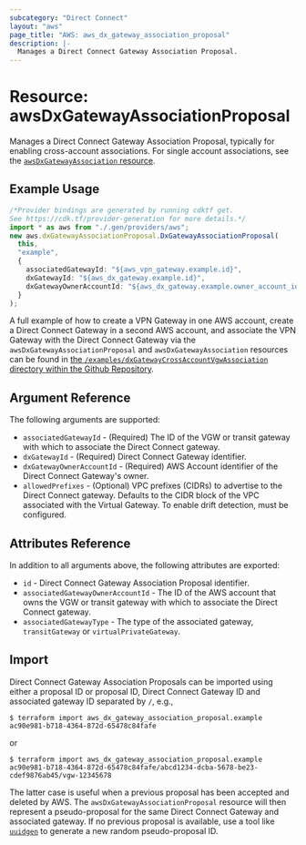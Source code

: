 ```yaml
---
subcategory: "Direct Connect"
layout: "aws"
page_title: "AWS: aws_dx_gateway_association_proposal"
description: |-
  Manages a Direct Connect Gateway Association Proposal.
---
```


# Resource: awsDxGatewayAssociationProposal

Manages a Direct Connect Gateway Association Proposal, typically for enabling cross-account associations. For single account associations, see the [`awsDxGatewayAssociation` resource](/docs/providers/aws/r/dx_gateway_association.html).

## Example Usage

```typescript
/*Provider bindings are generated by running cdktf get.
See https://cdk.tf/provider-generation for more details.*/
import * as aws from "./.gen/providers/aws";
new aws.dxGatewayAssociationProposal.DxGatewayAssociationProposal(
  this,
  "example",
  {
    associatedGatewayId: "${aws_vpn_gateway.example.id}",
    dxGatewayId: "${aws_dx_gateway.example.id}",
    dxGatewayOwnerAccountId: "${aws_dx_gateway.example.owner_account_id}",
  }
);

```

A full example of how to create a VPN Gateway in one AWS account, create a Direct Connect Gateway in a second AWS account, and associate the VPN Gateway with the Direct Connect Gateway via the `awsDxGatewayAssociationProposal` and `awsDxGatewayAssociation` resources can be found in [the `/examples/dxGatewayCrossAccountVgwAssociation` directory within the Github Repository](https://github.com/hashicorp/terraform-provider-aws/tree/main/examples/dx-gateway-cross-account-vgw-association).

## Argument Reference

The following arguments are supported:

* `associatedGatewayId` - (Required) The ID of the VGW or transit gateway with which to associate the Direct Connect gateway.
* `dxGatewayId` - (Required) Direct Connect Gateway identifier.
* `dxGatewayOwnerAccountId` - (Required) AWS Account identifier of the Direct Connect Gateway's owner.
* `allowedPrefixes` - (Optional) VPC prefixes (CIDRs) to advertise to the Direct Connect gateway. Defaults to the CIDR block of the VPC associated with the Virtual Gateway. To enable drift detection, must be configured.

## Attributes Reference

In addition to all arguments above, the following attributes are exported:

* `id` - Direct Connect Gateway Association Proposal identifier.
* `associatedGatewayOwnerAccountId` - The ID of the AWS account that owns the VGW or transit gateway with which to associate the Direct Connect gateway.
* `associatedGatewayType` - The type of the associated gateway, `transitGateway` or `virtualPrivateGateway`.

## Import

Direct Connect Gateway Association Proposals can be imported using either a proposal ID or proposal ID, Direct Connect Gateway ID and associated gateway ID separated by `/`, e.g.,

```console
$ terraform import aws_dx_gateway_association_proposal.example ac90e981-b718-4364-872d-65478c84fafe
```

or

```console
$ terraform import aws_dx_gateway_association_proposal.example ac90e981-b718-4364-872d-65478c84fafe/abcd1234-dcba-5678-be23-cdef9876ab45/vgw-12345678
```

The latter case is useful when a previous proposal has been accepted and deleted by AWS.
The `awsDxGatewayAssociationProposal` resource will then represent a pseudo-proposal for the same Direct Connect Gateway and associated gateway.
If no previous proposal is available, use a tool like [`uuidgen`](http://manpages.ubuntu.com/manpages/bionic/man1/uuidgen.1.html) to generate a new random pseudo-proposal ID.

